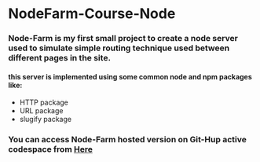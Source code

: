# NodeFarm-Course-Node
### Node-Farm is my first small project to create a node server used to simulate  simple routing technique used between different pages in the site.
#### this server is implemented using some common node and npm packages like:
 - HTTP package
 - URL package
 - slugify package

### You can access **Node-Farm** hosted version on Git-Hup active codespace from [Here](https://maes-pyramids-curly-space-lamp-rv56wgqqppw3w54v-8080.preview.app.github.dev/overview)
